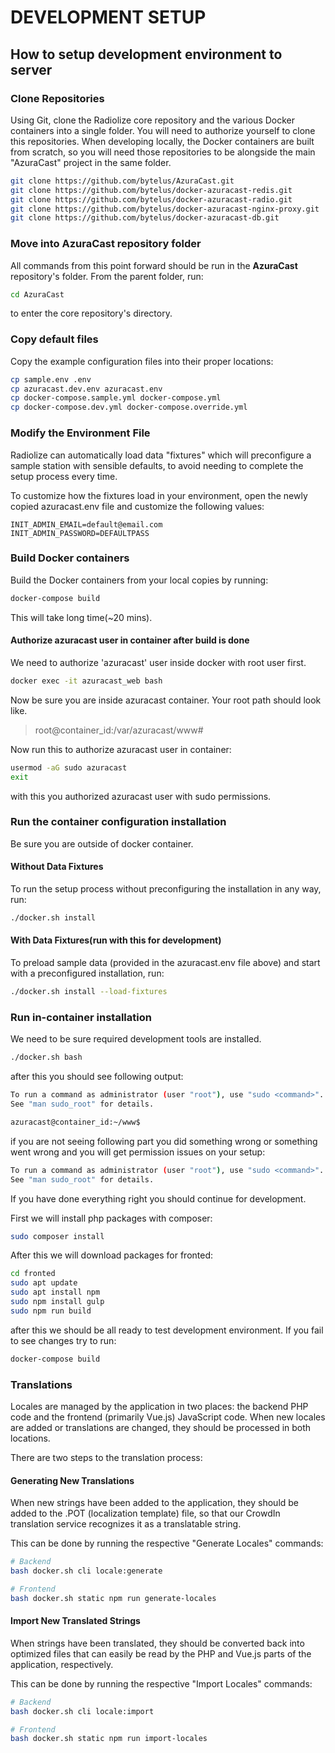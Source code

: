 # DEVELOPMENT SETUP

## How to setup development environment to server

### Clone Repositories

Using Git, clone the Radiolize core repository and the various Docker containers into a single folder. You will need to authorize yourself to clone this repositories. When developing locally, the Docker containers are built from scratch, so you will need those repositories to be alongside the main "AzuraCast" project in the same folder.

```bash
git clone https://github.com/bytelus/AzuraCast.git
git clone https://github.com/bytelus/docker-azuracast-redis.git
git clone https://github.com/bytelus/docker-azuracast-radio.git
git clone https://github.com/bytelus/docker-azuracast-nginx-proxy.git
git clone https://github.com/bytelus/docker-azuracast-db.git
```

### Move into AzuraCast repository folder

All commands from this point forward should be run in the **AzuraCast** repository's folder. From the parent folder, run:

```bash
cd AzuraCast
```

to enter the core repository's directory.

### Copy default files

Copy the example configuration files into their proper locations:

```bash
cp sample.env .env
cp azuracast.dev.env azuracast.env
cp docker-compose.sample.yml docker-compose.yml
cp docker-compose.dev.yml docker-compose.override.yml
```

### Modify the Environment File

Radiolize can automatically load data "fixtures" which will preconfigure a sample station with sensible defaults, to avoid needing to complete the setup process every time.

To customize how the fixtures load in your environment, open the newly copied azuracast.env file and customize the following values:

```env
INIT_ADMIN_EMAIL=default@email.com
INIT_ADMIN_PASSWORD=DEFAULTPASS
```

### Build Docker containers

Build the Docker containers from your local copies by running:

```bash
docker-compose build
```

This will take long time(~20 mins).

#### Authorize azuracast user in container after build is done

We need to authorize 'azuracast' user inside docker with root user first.

```bash
docker exec -it azuracast_web bash
```

Now be sure you are inside azuracast container. Your root path should look like.
> root@container_id:/var/azuracast/www#

Now run this to authorize azuracast user in container:

```bash
usermod -aG sudo azuracast
exit
```

with this you authorized azuracast user with sudo permissions.

### Run the container configuration installation

Be sure you are outside of docker container.

#### Without Data Fixtures

To run the setup process without preconfiguring the installation in any way, run:

```bash
./docker.sh install
```

#### With Data Fixtures(run with this for development)

To preload sample data (provided in the azuracast.env file above) and start with a preconfigured installation, run:

```bash
./docker.sh install --load-fixtures
```

### Run in-container installation

We need to be sure required development tools are installed.

```bash
./docker.sh bash
```

after this you should see following output:

```bash
To run a command as administrator (user "root"), use "sudo <command>".
See "man sudo_root" for details.

azuracast@container_id:~/www$
```

if you are not seeing following part you did something wrong or something went wrong and you will get permission issues on your setup:

```bash
To run a command as administrator (user "root"), use "sudo <command>".
See "man sudo_root" for details.
```

If you have done everything right you should continue for development.

First we will install php packages with composer:

```bash
sudo composer install
```

After this we will download packages for fronted:

```bash
cd fronted
sudo apt update
sudo apt install npm
sudo npm install gulp
sudo npm run build
```

after this we should be all ready to test development environment. If you fail to see changes try to run:

```bash
docker-compose build
```

### Translations

Locales are managed by the application in two places: the backend PHP code and the frontend (primarily Vue.js) JavaScript code. When new locales are added or translations are changed, they should be processed in both locations.

There are two steps to the translation process:

#### Generating New Translations

When new strings have been added to the application, they should be added to the .POT (localization template) file, so that our CrowdIn translation service recognizes it as a translatable string.

This can be done by running the respective "Generate Locales" commands:

```bash
# Backend
bash docker.sh cli locale:generate

# Frontend
bash docker.sh static npm run generate-locales
```

#### Import New Translated Strings

When strings have been translated, they should be converted back into optimized files that can easily be read by the PHP and Vue.js parts of the application, respectively.

This can be done by running the respective "Import Locales" commands:

```bash
# Backend
bash docker.sh cli locale:import

# Frontend
bash docker.sh static npm run import-locales
```
